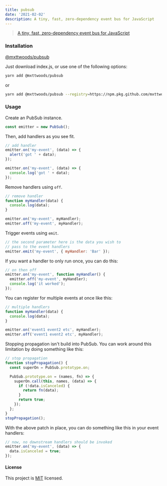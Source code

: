 ```yaml
---
title: pubsub
date: '2021-02-02'
description: A tiny, fast, zero-dependency event bus for JavaScript
---
```


<!-- @format -->

> [A tiny, fast, zero-dependency event bus for JavaScript](https://www.npmjs.com/package/@mxttwoods/pubsub)

### Installation

[@mxttwoods/pubsub](https://www.npmjs.com/package/@mxttwoods/pubsub)

Just download index.js, or use one of the following options:

```bash
yarn add @mxttwoods/pubsub
```

or

```bash
yarn add @mxttwoods/pubsub --registry=https://npm.pkg.github.com/mxttwoods
```

### Usage

Create an PubSub instance.

```javascript
const emitter = new PubSub();
```

Then, add handlers as you see fit.

```javascript
// add handler
emitter.on('my-event', (data) => {
  alert('got ' + data);
});

emitter.on('my-event', (data) => {
  console.log('got ' + data);
});
```

Remove handlers using `off`.

```javascript
// remove handler
function myHandler(data) {
  console.log(data);
}

emitter.on('my-event', myHandler);
emitter.off('my-event', myHandler);
```

Trigger events using `emit`.

```javascript
// the second parameter here is the data you wish to
// pass to the event handlers
emitter.emit('my-event', { myHandler: 'Bar' });
```

If you want a handler to only run once, you can do this:

```javascript
// on then off
emitter.on('my-event', function myHandler() {
  emitter.off('my-event', myHandler);
  console.log('it worked');
});
```

You can register for multiple events at once like this:

```javascript
// multiple handlers
function myHandler(data) {
  console.log(data);
}

emitter.on('event1 event2 etc', myHandler);
emitter.off('event1 event2 etc', myHandler);
```

Stopping propagation isn't build into PubSub. You can work around this
limitation by doing something like this:

```javascript
// stop propagation
function stopPropagation() {
  const superOn = PubSub.prototype.on;

  PubSub.prototype.on = (names, fn) => {
    superOn.call(this, names, (data) => {
      if (!data.isCanceled) {
        return fn(data);
      }
      return true;
    });
  };
}
stopPropagation();
```

With the above patch in place, you can do something like this in your event
handlers:

```javascript
// now, no downstream handlers should be invoked
emitter.on('my-event', (data) => {
  data.isCanceled = true;
});
```

#### License

This project is [MIT](https://github.com/mxttwoods/pubsub/blob/master/LICENSE) licensed.
